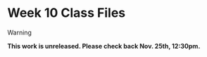 # Week 10 Class Files

> [!WARNING]  
> **This work is unreleased.  Please check back Nov. 25th, 12:30pm.**